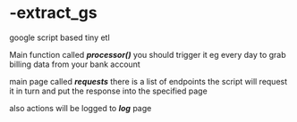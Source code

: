 # -extract_gs
google script based tiny etl

Main function called ***processor()***
you should trigger it
eg every day to grab billing data from your bank account

main page called ***requests***
there is a list of endpoints
the script will request it in turn and put the response into the specified page

also actions will be logged to ***log*** page
